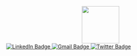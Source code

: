 <div id="header" align="center">
  <img src="https://media.giphy.com/media/i1JHRZSXO9LZZDHqii/giphy.gif" width="100"/>
</div>

<div id="badges">
  <a href="https://www.linkedin.com/in/%D0%BE%D0%B3%D1%80%D0%B5%D0%BD%D0%B8%D1%87-%D0%B2%D0%B8%D0%BA%D1%82%D0%BE%D1%80-v-ogrenich-9b7b0b7a/">
    <img src="https://img.shields.io/badge/LinkedIn-blue?style=for-the-badge&logo=linkedin&logoColor=white" alt="LinkedIn Badge"/>
  </a>
  <a href="gmail.com">
    <img src="https://img.shields.io/badge/Gmail-red?style=for-the-badge&logo=Gmail&logoColor=white" alt="Gmail Badge"/>
  </a>
  <a href="https://twitter.com/VOgrenich">
    <img src="https://img.shields.io/badge/Twitter-blue?style=for-the-badge&logo=twitter&logoColor=white" alt="Twitter Badge"/>
  </a>
</div>
